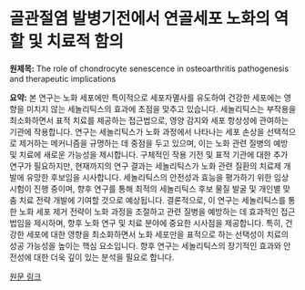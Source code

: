 # 골관절염 발병기전에서 연골세포 노화의 역할 및 치료적 함의

**원제목:** The role of chondrocyte senescence in osteoarthritis pathogenesis and therapeutic implications

**요약:** 본 연구는 노화 세포에만 특이적으로 세포자멸사를 유도하여 건강한 세포에는 영향을 미치지 않는 세놀리틱스의 효과에 초점을 맞추고 있습니다.  세놀리틱스는  부작용을 최소화하면서 표적 치료를 제공하는 접근법으로, 영양 감지와 세포 항상성에 관여하는 기관에 작용합니다.  연구는 세놀리틱스가 노화 과정에서 나타나는 세포 손상을 선택적으로 제거하는 메커니즘을 규명하는 데 중점을 두고 있으며,  이는 노화 관련 질병의 예방 및 치료에 새로운 가능성을 제시합니다.  구체적인 작용 기전 및 표적 기관에 대한 추가 연구가 필요하지만,  현재까지의 연구 결과는 세놀리틱스가  노화 관련 질환의 치료제 개발에 유망한 후보임을 시사합니다.  세놀리틱스의 안전성과 효능을 평가하기 위한  임상 시험이 진행 중이며,  향후 연구를 통해  최적의 세놀리틱스 후보 물질 발굴 및  개인별 맞춤 치료 전략 개발에 기여할 것으로 예상됩니다.  결론적으로,  이 연구는 세놀리틱스를 통한 노화 세포 제거 전략이  노화 과정을 조절하고  관련 질병을 예방하는 데 효과적인 접근법임을 제시하며,  향후  노화 연구 및 치료 분야에 중요한 시사점을 제공합니다.  특히, 건강한 세포에 대한 영향을 최소화하면서 노화 세포만을 표적으로 하는 선택성이  치료의 성공 가능성을 높이는 핵심 요소입니다.  향후 연구는 세놀리틱스의 장기적인 효과와 안전성에 대한 더욱 깊이 있는 분석을 필요로 합니다.

[원문 링크](https://www.sciencedirect.com/science/article/pii/S0531556525001573/pdf?md5=e0960b8d9f4122811eea23ec2082978d&pid=1-s2.0-S0531556525001573-main.pdf)

